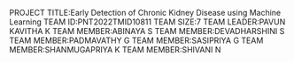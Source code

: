 PROJECT TITLE:Early Detection of Chronic Kidney Disease using Machine Learning
TEAM ID:PNT2022TMID10811
TEAM SIZE:7
TEAM LEADER:PAVUN KAVITHA K
TEAM MEMBER:ABINAYA S
TEAM MEMBER:DEVADHARSHINI S
TEAM MEMBER:PADMAVATHY G
TEAM MEMBER:SASIPRIYA G
TEAM MEMBER:SHANMUGAPRIYA K
TEAM MEMBER:SHIVANI N

